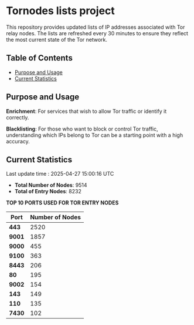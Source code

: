 # Tornodes lists project

This repository provides updated lists of IP addresses associated with Tor relay nodes. The lists are refreshed every 30 minutes to ensure they reflect the most current state of the Tor network.

## Table of Contents

- [Purpose and Usage](#purpose-and-usage)
- [Current Statistics](#current-statistics)


## Purpose and Usage

**Enrichment**: For services that wish to allow Tor traffic or identify it correctly.

**Blacklisting**: For those who want to block or control Tor traffic, understanding which IPs belong to Tor can be a starting point with a high accuracy.

## Current Statistics

Last update time : 2025-04-27 15:00:16 UTC

- **Total Number of Nodes**: 9514
- **Total of Entry Nodes**: 8232

**TOP 10 PORTS USED FOR TOR ENTRY NODES**

| **Port** | **Number of Nodes** |
|------|-----------------|
| **443**   | 2520  |
| **9001**   | 1857  |
| **9000**   | 455  |
| **9100**   | 363  |
| **8443**   | 206  |
| **80**   | 195  |
| **9002**   | 154  |
| **143**   | 149  |
| **110**   | 135  |
| **7430**   | 102  |


